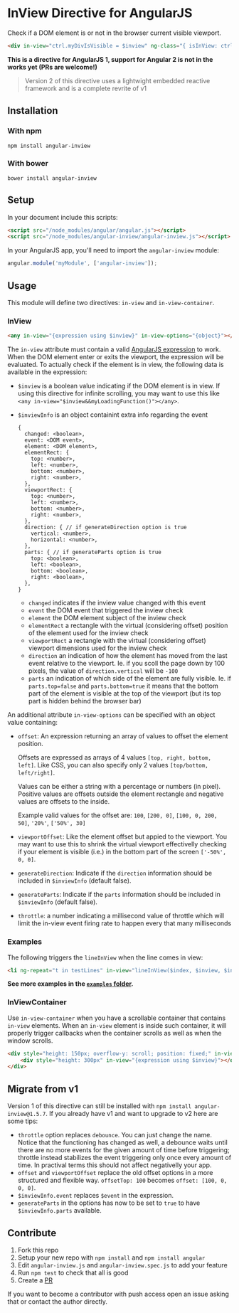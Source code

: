 # InView Directive for AngularJS

Check if a DOM element is or not in the browser current visible viewport.

```html
<div in-view="ctrl.myDivIsVisible = $inview" ng-class="{ isInView: ctrl.myDivIsVisible }"></div>
```

**This is a directive for AngularJS 1, support for Angular 2 is not in the works yet (PRs are welcome!)**

> Version 2 of this directive uses a lightwight embedded reactive framework and is
a complete revrite of v1

## Installation

### With npm

```
npm install angular-inview
```

### With bower

```
bower install angular-inview
```

## Setup

In your document include this scripts:

```html
<script src="/node_modules/angular/angular.js"></script>
<script src="/node_modules/angular-inview/angular-inview.js"></script>
```

In your AngularJS app, you'll need to import the `angular-inview` module:

```javascript
angular.module('myModule', ['angular-inview']);
```

## Usage

This module will define two directives: `in-view` and `in-view-container`.

### InView

```html
<any in-view="{expression using $inview}" in-view-options="{object}"></any>
```

The `in-view` attribute must contain a valid [AngularJS expression](http://docs.angularjs.org/guide/expression)
to work. When the DOM element enter or exits the viewport, the expression will
be evaluated. To actually check if the element is in view, the following data is
available in the expression:

- `$inview` is a boolean value indicating if the DOM element is in view.
  If using this directive for infinite scrolling, you may want to use this like
  `<any in-view="$inview&&myLoadingFunction()"></any>`.

- `$inviewInfo` is an object containint extra info regarding the event

  ```
  {
    changed: <boolean>,
    event: <DOM event>,
    element: <DOM element>,
    elementRect: {
      top: <number>,
      left: <number>,
      bottom: <number>,
      right: <number>,
    },
    viewportRect: {
      top: <number>,
      left: <number>,
      bottom: <number>,
      right: <number>,
    },
    direction: { // if generateDirection option is true
      vertical: <number>,
      horizontal: <number>,
    },
    parts: { // if generateParts option is true
      top: <boolean>,
      left: <boolean>,
      bottom: <boolean>,
      right: <boolean>,
    },
  }
  ```

  - `changed` indicates if the inview value changed with this event
  - `event` the DOM event that triggered the inview check
  - `element` the DOM element subject of the inview check
  - `elementRect` a rectangle with the virtual (considering offset) position of
    the element used for the inview check
  - `viewportRect` a rectangle with the virtual (considering offset) viewport
    dimensions used for the inview check
  - `direction` an indication of how the element has moved from the last event
    relative to the viewport. Ie. if you scoll the page down by 100 pixels, the
    value of `direction.vertical` will be `-100`
  - `parts` an indication of which side of the element are fully visible. Ie. if
    `parts.top=false` and `parts.bottom=true` it means that the bottom part of
    the element is visible at the top of the viewport (but its top part is
    hidden behind the browser bar)

An additional attribute `in-view-options` can be specified with an object value
containing:

- `offset`: An expression returning an array of values to offset the element position.

  Offsets are expressed as arrays of 4 values `[top, right, bottom, left]`.
  Like CSS, you can also specify only 2 values `[top/bottom, left/right]`.

  Values can be either a string with a percentage or numbers (in pixel).
  Positive values are offsets outside the element rectangle and
  negative values are offsets to the inside.

  Example valid values for the offset are: `100`, `[200, 0]`,
  `[100, 0, 200, 50]`, `'20%'`, `['50%', 30]`

- `viewportOffset`: Like the element offset but appied to the viewport. You may
  want to use this to shrink the virtual viewport effectivelly checking if your
  element is visible (i.e.) in the bottom part of the screen `['-50%', 0, 0]`.

- `generateDirection`: Indicate if the `direction` information should
  be included in `$inviewInfo` (default false).

- `generateParts`: Indicate if the `parts` information should
  be included in `$inviewInfo` (default false).

- `throttle`: a number indicating a millisecond value of throttle which will
  limit the in-view event firing rate to happen every that many milliseconds

### Examples

The following triggers the `lineInView` when the line comes in view:

```html
<li ng-repeat="t in testLines" in-view="lineInView($index, $inview, $inviewpart)">This is test line #{{$index}}</li>
```

**See more examples in the [`examples` folder](./examples).**

### InViewContainer

Use `in-view-container` when you have a scrollable container that contains `in-view`
elements. When an `in-view` element is inside such container, it will properly
trigger callbacks when the container scrolls as well as when the window scrolls.

```html
<div style="height: 150px; overflow-y: scroll; position: fixed;" in-view-container>
	<div style="height: 300px" in-view="{expression using $inview}"></div>
</div>
```

## Migrate from v1

Version 1 of this directive can still be installed with
`npm install angular-inview@1.5.7`. If you already have v1 and want to
upgrade to v2 here are some tips:

- `throttle` option replaces `debounce`. You can just change the name. Notice that
  the functioning has changed as well, a debounce waits until there are no more
  events for the given amount of time before triggering; throttle instead stabilizes
  the event triggering only once every amount of time. In practival terms this
  should not affect negativelly your app.
- `offset` and `viewportOffset` replace the old offset options in a more structured
  and flexible way. `offsetTop: 100` becomes `offset: [100, 0, 0, 0]`.
- `$inviewInfo.event` replaces `$event` in the expression.
- `generateParts` in the options has now to be set to `true` to have
  `$inviewInfo.parts` available.

## Contribute

1. Fork this repo
2. Setup your new repo with `npm install` and `npm install angular`
3. Edit `angular-inview.js` and `angular-inview.spec.js` to add your feature
4. Run `npm test` to check that all is good
5. Create a [PR](https://github.com/thenikso/angular-inview/pulls)

If you want to become a contributor with push access open an issue asking that
or contact the author directly.
